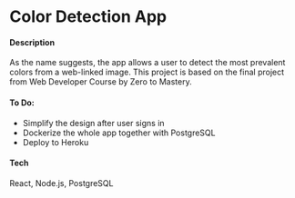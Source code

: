 # Color Detection App 


#### Description
As the name suggests, the app allows a user to detect the most prevalent colors from a web-linked image. This project is based on the final project from Web Developer Course by Zero to Mastery.


#### To Do:

* Simplify the design after user signs in
* Dockerize the whole app together with PostgreSQL
* Deploy to Heroku

#### Tech
React, Node.js, PostgreSQL